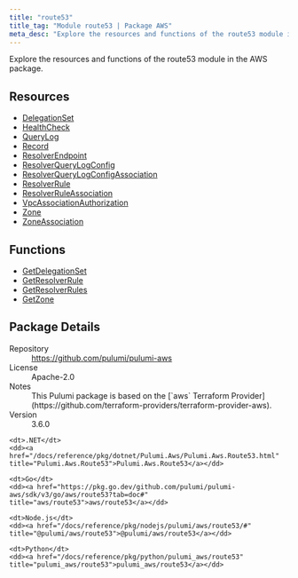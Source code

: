 ```yaml
---
title: "route53"
title_tag: "Module route53 | Package AWS"
meta_desc: "Explore the resources and functions of the route53 module in the AWS package."
---
```


<!-- WARNING: this file was generated by Pulumi Docs Generator. -->
<!-- Do not edit by hand unless you're certain you know what you are doing! -->

Explore the resources and functions of the route53 module in the AWS package.

<h2 id="resources">Resources</h2>
<ul class="api">
    <li><a href="delegationset" title="DelegationSet"><span class="symbol resource"></span>DelegationSet</a></li>
    <li><a href="healthcheck" title="HealthCheck"><span class="symbol resource"></span>HealthCheck</a></li>
    <li><a href="querylog" title="QueryLog"><span class="symbol resource"></span>QueryLog</a></li>
    <li><a href="record" title="Record"><span class="symbol resource"></span>Record</a></li>
    <li><a href="resolverendpoint" title="ResolverEndpoint"><span class="symbol resource"></span>ResolverEndpoint</a></li>
    <li><a href="resolverquerylogconfig" title="ResolverQueryLogConfig"><span class="symbol resource"></span>ResolverQueryLogConfig</a></li>
    <li><a href="resolverquerylogconfigassociation" title="ResolverQueryLogConfigAssociation"><span class="symbol resource"></span>ResolverQueryLogConfigAssociation</a></li>
    <li><a href="resolverrule" title="ResolverRule"><span class="symbol resource"></span>ResolverRule</a></li>
    <li><a href="resolverruleassociation" title="ResolverRuleAssociation"><span class="symbol resource"></span>ResolverRuleAssociation</a></li>
    <li><a href="vpcassociationauthorization" title="VpcAssociationAuthorization"><span class="symbol resource"></span>VpcAssociationAuthorization</a></li>
    <li><a href="zone" title="Zone"><span class="symbol resource"></span>Zone</a></li>
    <li><a href="zoneassociation" title="ZoneAssociation"><span class="symbol resource"></span>ZoneAssociation</a></li>
</ul>

<h2 id="functions">Functions</h2>
<ul class="api">
    <li><a href="getdelegationset" title="GetDelegationSet"><span class="symbol function"></span>GetDelegationSet</a></li>
    <li><a href="getresolverrule" title="GetResolverRule"><span class="symbol function"></span>GetResolverRule</a></li>
    <li><a href="getresolverrules" title="GetResolverRules"><span class="symbol function"></span>GetResolverRules</a></li>
    <li><a href="getzone" title="GetZone"><span class="symbol function"></span>GetZone</a></li>
</ul>

<h2 id="package-details">Package Details</h2>
<dl class="package-details">
	<dt>Repository</dt>
	<dd><a href="https://github.com/pulumi/pulumi-aws">https://github.com/pulumi/pulumi-aws</a></dd>
	<dt>License</dt>
	<dd>Apache-2.0</dd>
	<dt>Notes</dt>
	<dd>This Pulumi package is based on the [`aws` Terraform Provider](https://github.com/terraform-providers/terraform-provider-aws).</dd>
	<dt>Version</dt>
	<dd>3.6.0</dd>
</dl>



<dl class="tabular">

    <dt>.NET</dt>
    <dd><a href="/docs/reference/pkg/dotnet/Pulumi.Aws/Pulumi.Aws.Route53.html" title="Pulumi.Aws.Route53">Pulumi.Aws.Route53</a></dd>

    <dt>Go</dt>
    <dd><a href="https://pkg.go.dev/github.com/pulumi/pulumi-aws/sdk/v3/go/aws/route53?tab=doc#" title="aws/route53">aws/route53</a></dd>

    <dt>Node.js</dt>
    <dd><a href="/docs/reference/pkg/nodejs/pulumi/aws/route53/#" title="@pulumi/aws/route53">@pulumi/aws/route53</a></dd>

    <dt>Python</dt>
    <dd><a href="/docs/reference/pkg/python/pulumi_aws/route53" title="pulumi_aws/route53">pulumi_aws/route53</a></dd>

</dl>

